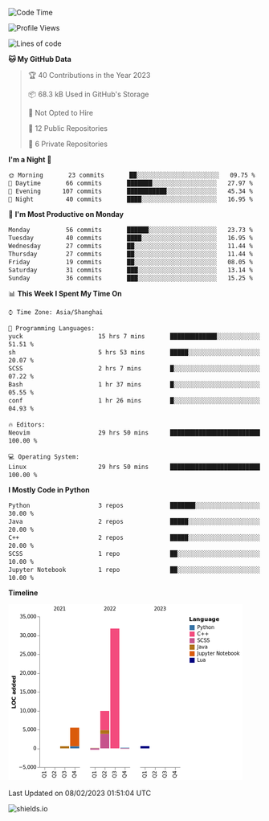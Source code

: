 <!--START_SECTION:waka-->
![Code Time](http://img.shields.io/badge/Code%20Time-154%20hrs%2054%20mins-blue)

![Profile Views](http://img.shields.io/badge/Profile%20Views-0-blue)

![Lines of code](https://img.shields.io/badge/From%20Hello%20World%20I%27ve%20Written-48%20Thousand%20lines%20of%20code-blue)

**🐱 My GitHub Data** 

> 🏆 40 Contributions in the Year 2023
 > 
> 📦 68.3 kB Used in GitHub's Storage 
 > 
> 🚫 Not Opted to Hire
 > 
> 📜 12 Public Repositories 
 > 
> 🔑 6 Private Repositories  
 > 
**I'm a Night 🦉** 

```text
🌞 Morning       23 commits       ██░░░░░░░░░░░░░░░░░░░░░░░   09.75 % 
🌆 Daytime       66 commits       ███████░░░░░░░░░░░░░░░░░░   27.97 % 
🌃 Evening      107 commits       ███████████░░░░░░░░░░░░░░   45.34 % 
🌙 Night         40 commits       ████░░░░░░░░░░░░░░░░░░░░░   16.95 % 

```
📅 **I'm Most Productive on Monday** 

```text
Monday          56 commits       ██████░░░░░░░░░░░░░░░░░░░   23.73 % 
Tuesday         40 commits       ████░░░░░░░░░░░░░░░░░░░░░   16.95 % 
Wednesday       27 commits       ██░░░░░░░░░░░░░░░░░░░░░░░   11.44 % 
Thursday        27 commits       ██░░░░░░░░░░░░░░░░░░░░░░░   11.44 % 
Friday          19 commits       ██░░░░░░░░░░░░░░░░░░░░░░░   08.05 % 
Saturday        31 commits       ███░░░░░░░░░░░░░░░░░░░░░░   13.14 % 
Sunday          36 commits       ███░░░░░░░░░░░░░░░░░░░░░░   15.25 % 

```


📊 **This Week I Spent My Time On** 

```text
⌚︎ Time Zone: Asia/Shanghai

💬 Programming Languages: 
yuck                     15 hrs 7 mins       █████████████░░░░░░░░░░░░   51.51 % 
sh                       5 hrs 53 mins       █████░░░░░░░░░░░░░░░░░░░░   20.07 % 
SCSS                     2 hrs 7 mins        █░░░░░░░░░░░░░░░░░░░░░░░░   07.22 % 
Bash                     1 hr 37 mins        █░░░░░░░░░░░░░░░░░░░░░░░░   05.55 % 
conf                     1 hr 26 mins        █░░░░░░░░░░░░░░░░░░░░░░░░   04.93 % 

🔥 Editors: 
Neovim                   29 hrs 50 mins      █████████████████████████   100.00 % 

💻 Operating System: 
Linux                    29 hrs 50 mins      █████████████████████████   100.00 % 

```

**I Mostly Code in Python** 

```text
Python                   3 repos             ███████░░░░░░░░░░░░░░░░░░   30.00 % 
Java                     2 repos             █████░░░░░░░░░░░░░░░░░░░░   20.00 % 
C++                      2 repos             █████░░░░░░░░░░░░░░░░░░░░   20.00 % 
SCSS                     1 repo              ██░░░░░░░░░░░░░░░░░░░░░░░   10.00 % 
Jupyter Notebook         1 repo              ██░░░░░░░░░░░░░░░░░░░░░░░   10.00 % 

```


**Timeline**

![Chart not found](https://raw.githubusercontent.com/kopp4/kopp4/main/charts/bar_graph.png) 


 Last Updated on 08/02/2023 01:51:04 UTC
<!--END_SECTION:waka-->
![shields.io](https://img.shields.io/github/commit-activity/w/kopp4/kopp4?color=g&label=abusing%20bot&style=flat-square)

